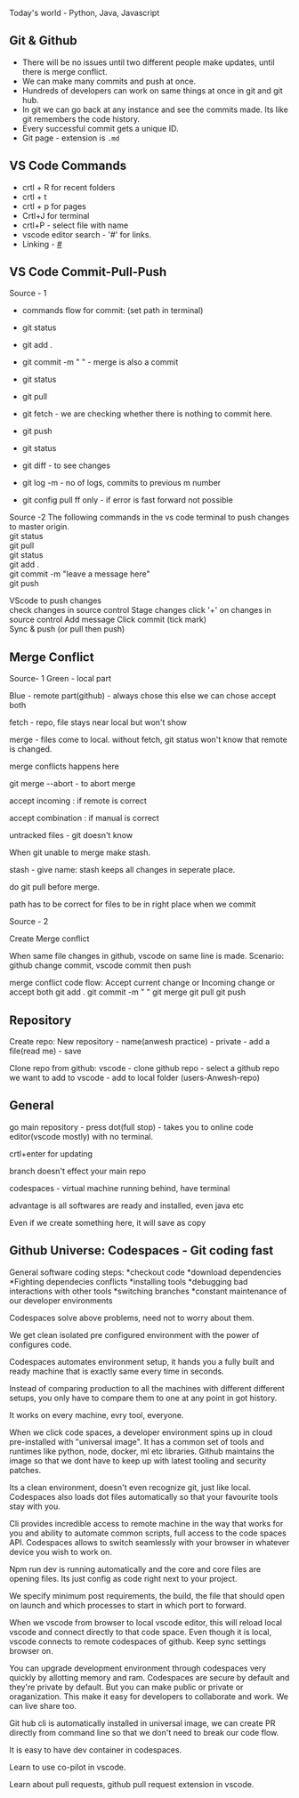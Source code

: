
Today's world - Python, Java, Javascript



## Git & Github

* There will be no issues until two different people make updates, until there is merge conflict.
* We can make many commits and push at once.
* Hundreds of developers can work on same things at once in git and git hub.
* In git we can go back at any instance and see the commits made. Its like git remembers the code history.
* Every successful commit gets a unique ID.
* Git page - extension is `.md`



## VS Code Commands

* crtl + R  for recent folders
* crtl + t 
* crtl + p for pages
* Crtl+J for terminal
* crtl+P - select file with name
* vscode editor search - '#' for links.	
* Linking - [#](https......)


## VS Code Commit-Pull-Push

Source - 1
* commands flow for commit: (set path in terminal)
* git status
* git add .
* git commit -m " "    - merge is also a commit
* git status
* git pull
* git fetch     - we are checking whether there is nothing to commit here.
* git push
* git status
* git diff      - to see changes
* git log -m    - no of logs, commits to previous m number

* git config pull ff only - if error is fast forward not possible 

Source -2 
The following commands in the vs code terminal to push changes to master origin.		
	git status	
	git pull	
	git status	
	git add .	
	git commit -m "leave a message here"	
	git push 	
		
		
VScode to push changes		
	check changes	in source control
	Stage changes	click '+' on changes in source control
	Add message	
	Click commit (tick mark) 	
	Sync & push	(or pull then push)

## Merge Conflict

Source- 1
Green - local part

Blue - remote part(github)    - always chose this else we can chose accept both

fetch    - repo, file stays near local but won't show

merge    - files come to local. without fetch, git status won't know that remote is changed.

merge conflicts happens here

git merge --abort        - to abort merge

accept incoming	: if remote is correct

accept combination	: if manual is correct

untracked files - git doesn't know

When git unable to merge make stash.

stash - give name: stash keeps all changes in seperate place.

do git pull before merge.

path has to be correct for files to be in right place when we commit


Source - 2

Create Merge conflict

When same file changes in github, vscode on same line is made.
Scenario: github change commit, vscode commit then push

merge conflict code flow:
Accept current change or Incoming change or accept both
git add .
git commit -m " "
git merge
git pull
git push



## Repository

Create repo: New repository - name(anwesh practice) - private - add a file(read me) - save

Clone repo from github: vscode - clone github repo - select a github repo we want to add to vscode - add to local folder (users-Anwesh-repo)

## General
go main repository - press dot(full stop) - takes you to online code editor(vscode mostly) with no terminal.

crtl+enter for updating

branch doesn't effect your main repo

codespaces - virtual machine running behind, have terminal

advantage is all softwares are ready and installed, even java etc

Even if we create something here, it will save as copy




## Github Universe: Codespaces - Git coding fast

General software coding steps:
*checkout code
*download dependencies
*Fighting dependecies conflicts
*installing tools
*debugging bad interactions with other tools
*switching branches
*constant maintenance of our developer environments

Codespaces solve above problems, need not to worry about them.

We get clean isolated pre configured environment with the power of configures code.

Codespaces automates environment setup, it hands you a fully built and ready machine that is exactly same every time in seconds.

Instead of comparing production to all the machines with different different setups, you only have to compare them to one at any point in got history.

It works on every machine, evry tool, everyone.

When we click code spaces, a developer environment spins up in cloud pre-installed with "universal image". It has a common set of tools and runtimes like python, node, docker, ml etc libraries. Github maintains the image so that we dont have to keep up with latest tooling and security patches.

Its a clean environment, doesn't even recognize git, just like local. Codespaces also loads dot files automatically so that your favourite tools stay with you.							

Cli provides incredible access to remote machine in the way that works for you and ability to automate common scripts, full access to the code spaces API. Codespaces allows to switch seamlessly with your browser in whatever device you wish to work on.							

Npm run dev is running automatically and the core and core files are opening files. Its just config as code right next to your project.							

We specify minimum post requirements, the build, the file that should open on launch and which processes to start in which port to forward. 							

When we vscode from browser to local vscode editor, this will reload local vscode and connect directly to that code space. Even though it is local, vscode connects to remote codespaces of github. Keep sync settings browser on.

You can upgrade development environment through codespaces very quickly by allotting memory and ram. Codespaces are secure by default and they're private by default. But you can make public or private or oraganization. This make it easy for developers to collaborate and work. We can live share too.		

Git hub cli is automatically installed in universal image, we can create PR directly from command line so that we don't need to break our code flow.							

It is easy to have dev container in codespaces.

Learn to use co-pilot in vscode.

Learn about pull requests, github pull request extension in vscode.